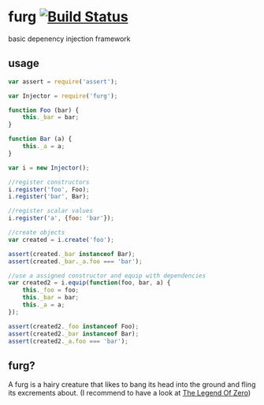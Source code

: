 # furg  [![Build Status](https://travis-ci.org/zaphod1984/furg.png)](https://travis-ci.org/zaphod1984/furg)

basic depenency injection framework

## usage

````javascript
var assert = require('assert');

var Injector = require('furg');

function Foo (bar) {
    this._bar = bar;
}

function Bar (a) {
    this._a = a;
}

var i = new Injector();

//register constructors
i.register('foo', Foo);
i.register('bar', Bar);

//register scalar values
i.register('a', {foo: 'bar'});

//create objects
var created = i.create('foo');

assert(created._bar instanceof Bar);
assert(created._bar._a.foo === 'bar');

//use a assigned constructor and equip with dependencies
var created2 = i.equip(function(foo, bar, a) {
    this._foo = foo;
    this._bar = bar;
    this._a = a;
});

assert(created2._foo instanceof Foo);
assert(created2._bar instanceof Bar);
assert(created2._a.foo === 'bar');
````

## furg?
A furg is a hairy creature that likes to bang its head into the ground and fling its excrements about.
(I recommend to have a look at [The Legend Of Zero](https://www.goodreads.com/series/103017-the-legend-of-zero))
